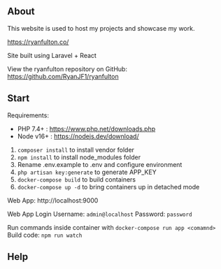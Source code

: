 ## About

This website is used to host my projects and showcase my work.

https://ryanfulton.co/

Site built using Laravel + React

View the ryanfulton repository on GitHub: https://github.com/RyanJF1/ryanfulton
## Start

Requirements:
- PHP 7.4+ : https://www.php.net/downloads.php
- Node v16+ : https://nodejs.dev/download/

1. `composer install` to install vendor folder
2. `npm install` to install node_modules folder
3.  Rename .env.example to .env and configure environment
4. `php artisan key:generate` to generate APP_KEY
5. `docker-compose build` to build containers
6. `docker-compose up -d` to bring containers up in detached mode

Web App: http://localhost:9000

Web App Login
Username: `admin@localhost`
Password: `password`

Run commands inside container with `docker-compose run app <comamnd>`
Build code: `npm run watch`
## Help


